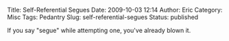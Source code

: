 Title: Self-Referential Segues
Date: 2009-10-03 12:14
Author: Eric
Category: Misc
Tags: Pedantry
Slug: self-referential-segues
Status: published

If you say "segue" while attempting one, you've already blown it.

